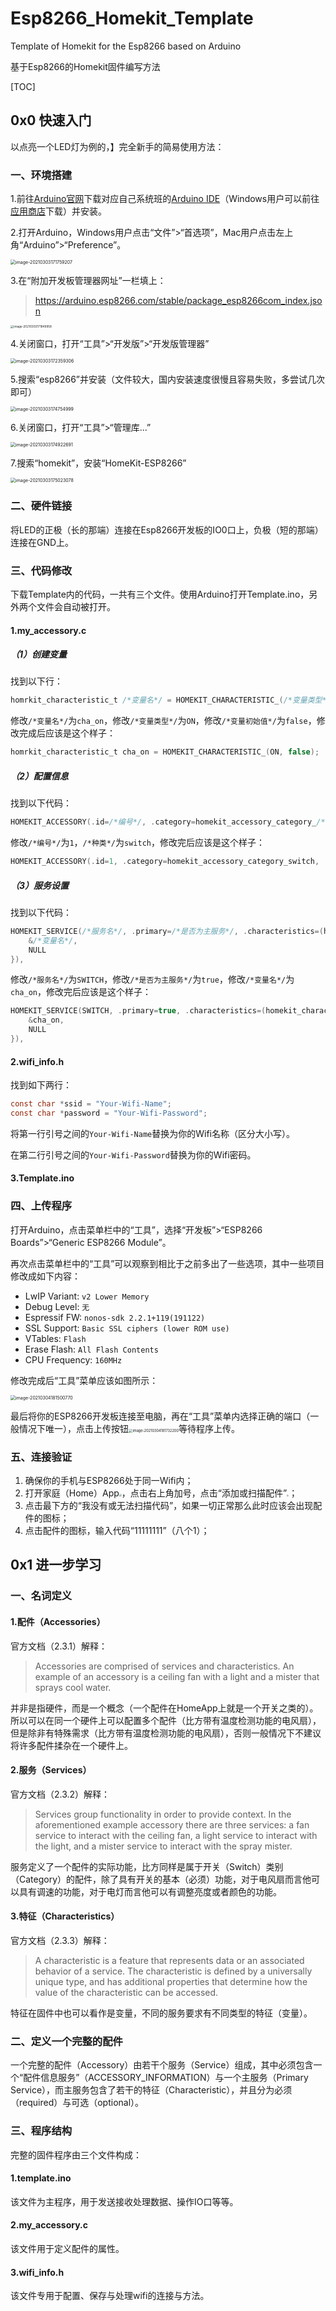 # Esp8266_Homekit_Template
Template of Homekit for the Esp8266 based on Arduino

基于Esp8266的Homekit固件编写方法

[TOC]



## 0x0 快速入门

以点亮一个LED灯为例的，】完全新手的简易使用方法：

### 一、环境搭建

1.前往[Arduino官网](https://www.arduino.cc)下载对应自己系统班的[Arduino IDE](https://www.arduino.cc/en/software)（Windows用户可以前往[应用商店](https://www.microsoft.com/zh-cn/p/arduino-ide/9nblggh4rsd8)下载）并安装。

2.打开Arduino，Windows用户点击“文件”>“首选项”，Mac用户点击左上角“Arduino”>“Preference”。

<img src="https://raw.githubusercontent.com/ColdeZhang/PicGo/master/image-20210303171759207.png?token=AHDJQ6B6ML22YUNGVV3KTSLAH5KIM" alt="image-20210303171759207" style="zoom: 50%;" />

3.在“附加开发板管理器网址”一栏填上：

> https://arduino.esp8266.com/stable/package_esp8266com_index.json

<img src="https://raw.githubusercontent.com/ColdeZhang/PicGo/master/image-20210303171849958.png?token=AHDJQ6H6SB7RC6S64ODGIQ3AH5KLS" alt="image-20210303171849958" style="zoom:33%;" />

4.关闭窗口，打开“工具”>“开发版”>“开发版管理器”

<img src="https://raw.githubusercontent.com/ColdeZhang/PicGo/master/image-20210303172359306.png?token=AHDJQ6ARXUN6ORUZVMZZKHDAH5K7A" alt="image-20210303172359306" style="zoom:50%;" />

5.搜索“esp8266”并安装（文件较大，国内安装速度很慢且容易失败，多尝试几次即可）

<img src="https://raw.githubusercontent.com/ColdeZhang/PicGo/master/image-20210303174754999.png" alt="image-20210303174754999" style="zoom:50%;" />

6.关闭窗口，打开“工具”>“管理库...”

<img src="https://raw.githubusercontent.com/ColdeZhang/PicGo/master/image-20210303174922691.png" alt="image-20210303174922691" style="zoom: 50%;" />

7.搜索“homekit”，安装“HomeKit-ESP8266”

<img src="https://raw.githubusercontent.com/ColdeZhang/PicGo/master/image-20210303175023078.png" alt="image-20210303175023078" style="zoom:50%;" />



### 二、硬件链接

将LED的正极（长的那端）连接在Esp8266开发板的IO0口上，负极（短的那端）连接在GND上。

### 三、代码修改

下载Template内的代码，一共有三个文件。使用Arduino打开Template.ino，另外两个文件会自动被打开。

#### 1.my_accessory.c

##### （1）创建变量

找到以下行：

```c
homrkit_characteristic_t /*变量名*/ = HOMEKIT_CHARACTERISTIC_(/*变量类型*/,/*变量初始值*/);
```

修改`/*变量名*/`为`cha_on`，修改`/*变量类型*/`为`ON`，修改`/*变量初始值*/`为`false`，修改完成后应该是这个样子：

```c
homrkit_characteristic_t cha_on = HOMEKIT_CHARACTERISTIC_(ON, false);
```

##### （2）配置信息

找到以下代码：

```c
HOMEKIT_ACCESSORY(.id=/*编号*/, .category=homekit_accessory_category_/*种类*/, .services=(homekit_service_t*[])
```

修改`/*编号*/`为`1`，`/*种类*/`为`switch`，修改完后应该是这个样子：

```c
HOMEKIT_ACCESSORY(.id=1, .category=homekit_accessory_category_switch, .services=(homekit_service_t*[])
```

##### （3）服务设置

找到以下代码：

```c
HOMEKIT_SERVICE(/*服务名*/, .primary=/*是否为主服务*/, .characteristics=(homekit_characteristic_t*[]) {
	&/*变量名*/,
	NULL
}),
```

修改`/*服务名*/`为`SWITCH`，修改`/*是否为主服务*/`为`true`，修改`/*变量名*/`为`cha_on`，修改完后应该是这个样子：

```c
HOMEKIT_SERVICE(SWITCH, .primary=true, .characteristics=(homekit_characteristic_t*[]) {
	&cha_on,
	NULL
}),
```



#### 2.wifi_info.h

找到如下两行：

```c
const char *ssid = "Your-Wifi-Name";
const char *password = "Your-Wifi-Password";
```

将第一行引号之间的`Your-Wifi-Name`替换为你的Wifi名称（区分大小写）。

在第二行引号之间的`Your-Wifi-Password`替换为你的Wifi密码。

#### 3.Template.ino



### 四、上传程序

打开Arduino，点击菜单栏中的“工具”，选择“开发板”>“ESP8266 Boards”>“Generic ESP8266 Module”。

再次点击菜单栏中的“工具”可以观察到相比于之前多出了一些选项，其中一些项目修改成如下内容：

- LwIP Variant: `v2 Lower Memory`
- Debug Level: `无`
- Espressif FW: `nonos-sdk 2.2.1+119(191122)` 
- SSL Support: `Basic SSL ciphers (lower ROM use)`
- VTables: `Flash`
- Erase Flash:  `All Flash Contents` 
- CPU Frequency: `160MHz`

修改完成后“工具”菜单应该如图所示：

<img src="https://raw.githubusercontent.com/ColdeZhang/PicGo/master/image-20210304181500770.png" alt="image-20210304181500770" style="zoom:50%;" />

最后将你的ESP8266开发板连接至电脑，再在“工具”菜单内选择正确的端口（一般情况下唯一），点击上传按钮<img src="/Users/Unlimited_Deer_/Library/Application%20Support/typora-user-images/image-20210304181732200.png" alt="image-20210304181732200" style="zoom:40%;" />等待程序上传。

### 五、连接验证

1. 确保你的手机与ESP8266处于同一Wifi内；
2. 打开家庭（Home）App<img src="/Users/Unlimited_Deer_/Desktop/%E6%88%AA%E5%B1%8F%202021-03-05%2017.31.56.png" style="zoom:25%;" />，点击右上角加号，点击“添加或扫描配件”<img src="https://raw.githubusercontent.com/ColdeZhang/PicGo/master/%E6%88%AA%E5%B1%8F%202021-03-05%2017.34.31.png" style="zoom:20%;" />；
3. 点击最下方的“我没有或无法扫描代码”，如果一切正常那么此时应该会出现配件的图标；
4. 点击配件的图标，输入代码“11111111”（八个1）；



## 0x1 进一步学习

### 一、名词定义

#### 1.配件（Accessories）

官方文档（2.3.1）解释：

> Accessories are comprised of services and characteristics. An example of an accessory is a ceiling fan with a light and a mister that sprays cool water.

并非是指硬件，而是一个概念（一个配件在HomeApp上就是一个开关之类的）。所以可以在同一个硬件上可以配置多个配件（比方带有温度检测功能的电风扇），但是除非有特殊需求（比方带有温度检测功能的电风扇），否则一般情况下不建议将许多配件揉杂在一个硬件上。

#### 2.服务（Services）

官方文档（2.3.2）解释：

> Services group functionality in order to provide context. In the aforementioned example accessory there are three services: a fan service to interact with the ceiling fan, a light service to interact with the light, and a mister service to interact with the spray mister.

服务定义了一个配件的实际功能，比方同样是属于开关（Switch）类别（Category）的配件，除了具有开关的基本（必须）功能，对于电风扇而言他可以具有调速的功能，对于电灯而言他可以有调整亮度或者颜色的功能。

#### 3.特征（Characteristics）

官方文档（2.3.3）解释：

> A characteristic is a feature that represents data or an associated behavior of a service. The characteristic is defined by a universally unique type, and has additional properties that determine how the value of the characteristic can be accessed.

特征在固件中也可以看作是变量，不同的服务要求有不同类型的特征（变量）。



### 二、定义一个完整的配件

一个完整的配件（Accessory）由若干个服务（Service）组成，其中必须包含一个“配件信息服务”（ACCESSORY_INFORMATION）与一个主服务（Primary Service），而主服务包含了若干的特征（Characteristic），并且分为必须（required）与可选（optional）。



### 三、程序结构

完整的固件程序由三个文件构成：

#### 1.template.ino

该文件为主程序，用于发送接收处理数据、操作IO口等等。

#### 2.my_accessory.c

该文件用于定义配件的属性。

#### 3.wifi_info.h

该文件专用于配置、保存与处理wifi的连接与方法。





